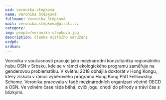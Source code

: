 ```yaml
---
uid: veronika.stepkova
name: Veronika Štěpková
fullname: Veronika Štěpková
mail: veronika.stepkova@pirati.cz
category: 
img: people/veronika-stepkova.jpg
description: členka místního sdružení
ordp6: 
ordkan: 
---
```

Veronika v současnosti pracuje jako mezinárodní konzultantka regionálního hubu OSN v Srbsku, kde se v rámci ekologického programu zaměřuje na genderovou problematiku. V květnu 2018 obhájila doktorát v Hong Kongu, který získala v rámci výběrového programu Hong Kong PhD Felllowship Scheme. Veronika pracovala v řadě mezinárodních organizací včetně OECD a OSN. Ve volném čase ráda běhá, cvičí jogu, chodí do přírody a tráví čas s blízkými.
